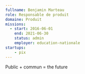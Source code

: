 ```yaml
---
fullname: Benjamin Marteau
role: Responsable de produit
domaine: Produit
missions:
  - start: 2016-06-01
    end: 2021-06-30
    status: admin
    employer: education-nationale
startups:
    - pix
---
```


Public + commun = the future
